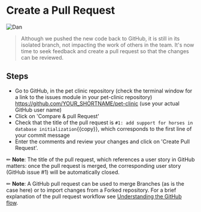 # Create a Pull Request

![Dan](../../assets/online-devops-dojo/version-control/dan.png)

> Although we pushed the new code back to GitHub, it is still in its isolated branch, 
> not impacting the work of others in the team.
> It's now time to seek feedback and create a pull request so that the changes
can be reviewed.

## Steps

* Go to GitHub, in the pet clinic repository (check the terminal window for a link to the issues module in your pet-clinic repository)
https://github.com/YOUR_SHORTNAME/pet-clinic (use your actual GitHub user name)
* Click on 'Compare & pull Request'
* Check that the title of the pull request is `#1: add support for horses in database initialization`{{copy}}, which corresponds to the first line of your commit message
* Enter the comments and review your changes and click on 'Create Pull Request'.

✏ **Note**: The title of the pull request, which references a user story in GitHub matters: once the pull request is merged, the corresponding user story (GitHub issue #1) will be automatically closed.

✏ **Note**: A GitHub pull request can be used to merge Branches (as is the case here) or to import changes from a Forked repository. For a brief explanation of the pull request workflow see [Understanding the GitHub flow](https://guides.github.com/introduction/flow/).
